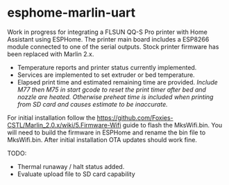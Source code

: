 # esphome-marlin-uart
Work in progress for integrating a FLSUN QQ-S Pro printer with Home Assistant using ESPHome.  The printer main board includes a ESP8266 module connected to one of the serial outputs.  Stock printer firmware has been replaced with Marlin 2.x.

- Temperature reports and printer status currently implemented.
- Services are implemented to set extruder or bed temperature.
- Elapsed print time and estimated remaining time are provided.  *Include M77 then M75 in start gcode to reset the print timer after bed and nozzle are heated.  Otherwise preheat time is included when printing from SD card and causes estimate to be inaccurate.*

For initial installation follow the https://github.com/Foxies-CSTL/Marlin_2.0.x/wiki/5.Firmware-Wifi guide to flash the MksWifi.bin.  You will need to build the firmware in ESPHome and rename the bin file to MksWifi.bin.  After initial installation OTA updates should work fine.

TODO:

- Thermal runaway / halt status added.
- Evaluate upload file to SD card capability

